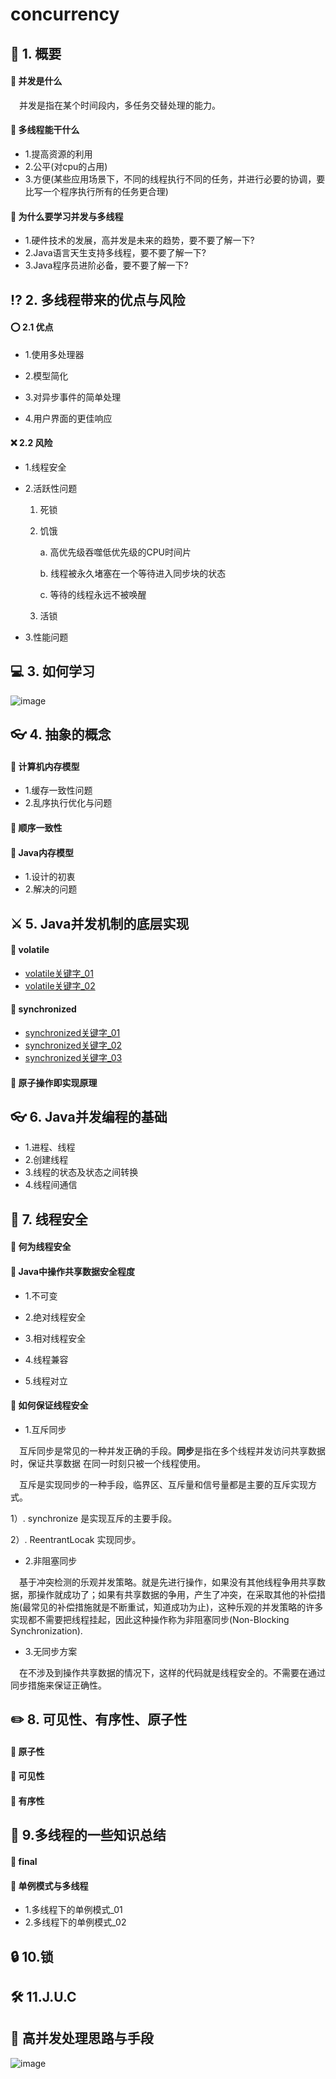 # concurrency
## :mag_right:  1. 概要
#### :key: 并发是什么
&ensp;&ensp;并发是指在某个时间段内，多任务交替处理的能力。
#### :key: 多线程能干什么
* 1.提高资源的利用
* 2.公平(对cpu的占用)
* 3.方便(某些应用场景下，不同的线程执行不同的任务，并进行必要的协调，要比写一个程序执行所有的任务更合理)
#### :key: 为什么要学习并发与多线程
* 1.硬件技术的发展，高并发是未来的趋势，要不要了解一下?
* 2.Java语言天生支持多线程，要不要了解一下?
* 3.Java程序员进阶必备，要不要了解一下?
## :interrobang:  2. 多线程带来的优点与风险

#### :o: 2.1 优点
* 1.使用多处理器

* 2.模型简化

* 3.对异步事件的简单处理

* 4.用户界面的更佳响应

#### :x: 2.2 风险
* 1.线程安全

* 2.活跃性问题
    1. 死锁
    2. 饥饿
    
        a. 高优先级吞噬低优先级的CPU时间片
        
        b. 线程被永久堵塞在一个等待进入同步块的状态
        
        c. 等待的线程永远不被唤醒
    3. 活锁
* 3.性能问题
## :computer:  3. 如何学习
![image](https://github.com/FunCheney/concurrency/blob/master/src/Image/abstract_01.jpg "abstract")

## :eyeglasses:  4. 抽象的概念
#### :bookmark_tabs:  计算机内存模型
* 1.缓存一致性问题
* 2.乱序执行优化与问题
#### :bookmark_tabs:  顺序一致性

#### :bookmark_tabs:  Java内存模型
* 1.设计的初衷
* 2.解决的问题

## :crossed_swords:  5. Java并发机制的底层实现
#### :notebook: volatile
* [volatile关键字_01]
* [volatile关键字_02]
#### :notebook: synchronized
* [synchronized关键字_01]
* [synchronized关键字_02]
* [synchronized关键字_03]
#### :notebook: 原子操作即实现原理

## :eyeglasses:  6. Java并发编程的基础
* 1.进程、线程
* 2.创建线程
* 3.线程的状态及状态之间转换
* 4.线程间通信

## :eyes:  7. 线程安全
#### :memo: 何为线程安全

#### :memo: Java中操作共享数据安全程度
* 1.不可变

* 2.绝对线程安全

* 3.相对线程安全

* 4.线程兼容

* 5.线程对立
#### :memo: 如何保证线程安全
* 1.互斥同步

&ensp;&ensp;互斥同步是常见的一种并发正确的手段。**同步**是指在多个线程并发访问共享数据时，保证共享数据
在同一时刻只被一个线程使用。

&ensp;&ensp;互斥是实现同步的一种手段，临界区、互斥量和信号量都是主要的互斥实现方式。

   1）. synchronize 是实现互斥的主要手段。

   2）. ReentrantLocak 实现同步。

* 2.非阻塞同步

&ensp;&ensp;基于冲突检测的乐观并发策略。就是先进行操作，如果没有其他线程争用共享数据，那操作就成功了；如果有共享数据的争用，产生了冲突，在采取其他的补偿措施(最常见的补偿措施就是不断重试，知道成功为止)，这种乐观的并发策略的许多实现都不需要把线程挂起，因此这种操作称为非阻塞同步(Non-Blocking Synchronization).

* 3.无同步方案

&ensp;&ensp;在不涉及到操作共享数据的情况下，这样的代码就是线程安全的。不需要在通过同步措施来保证正确性。
## :pencil2:  8. 可见性、有序性、原子性
#### :memo: 原子性

#### :memo: 可见性

#### :memo: 有序性

##  :notebook: 9.多线程的一些知识总结
####  :open_book: final
#### :open_book: 单例模式与多线程
* 1.多线程下的单例模式_01
* 2.多线程下的单例模式_02


## :lock: 10.锁

## :hammer_and_wrench: 11.J.U.C



## :link:  高并发处理思路与手段
![image](https://github.com/FunCheney/concurrency/blob/master/src/Image/way.jpg "处理方式与手段")



 
 
 
 
 [volatile关键字_01]:https://mp.weixin.qq.com/s?__biz=MzU3ODY5ODQwMw==&tempkey=MTAxN19sM0xlSnpUS1AxTmJZaXROV2xPVnFJamtOVmlLTER3bENIb0xOQUFXNEJrVF9PYVpLTnFvY05nR2VQYm1mNU5yQzdIcm1mVDg1SFpTSXdPa0RucHNVZWM2dGNUTEhpeTIxcWtUVkNfUy1GbnNjcU53Z2xFQXJtcDZVZlpOSXdBb1VhNHFFZW4ybkNydll1R1hINlZvaEdnTjZuWXFCcWlXYlBnTUZBfn4%3D&chksm=7d702c334a07a5253892024e466362908aa8ed4f66fffeb652e5c78d35ea813ba4a102667213#rd
 [volatile关键字_02]:https://mp.weixin.qq.com/s?__biz=MzU3ODY5ODQwMw==&tempkey=MTAxN18vMWhHMkh0TThmRHhCSW9YV2xPVnFJamtOVmlLTER3bENIb0xOQUFXNEJrVF9PYVpLTnFvY05nR2VQYVpfWXRhT21pV0dnanBqM1J1azY5Ykhfb1lCVzdaZDVWVkdiTTFQcUJqdVdRTkFrLTAzcVpnUmhTUmRLYXVTVm02bS1LWVZieGtDdVdpUnpFQ3AxQUczeDNfSVV6aHZHSndubTgxWS1CQzNRfn4%3D&chksm=7d702fc84a07a6de13caafa0cc11c719ef6288dd30dfdd9d9e61ae2e95575c11086f6a5c758b#rd
 [synchronized关键字_01]:https://mp.weixin.qq.com/s?__biz=MzU3ODY5ODQwMw==&tempkey=MTAxN19BbU5vcnMwTTlXaXJCSG10V2xPVnFJamtOVmlLTER3bENIb0xOQUFXNEJrVF9PYVpLTnFvY05nR2VQWmkyWXEyRU9KT3lnaTJRb2JLbmFEZDVQcWdYeklIZmo0bDB6OVJhYXVMNGd3Q3VEN0FZdXVfaXItN3JpYmZtR3UzTmZrY1RHZHVnanNQWDdDZDRQMDFHVVZjRnBJeVNUNGpJZmFQS0Y4T3lRfn4%3D&chksm=7d702cde4a07a5c8ee52cc76667e0e498edcf1c4c538c6c13586a01efe5a1568f432aa38313f#rd
 [synchronized关键字_02]:https://mp.weixin.qq.com/s?__biz=MzU3ODY5ODQwMw==&tempkey=MTAxN184azdHNHNTbzRWZENJNDNkV2xPVnFJamtOVmlLTER3bENIb0xOQUFXNEJrVF9PYVpLTnFvY05nR2VQWjN2SlltLUJOS0FEajE2dEloMEtBWW5nXzNPdnJnV0FVNjFqazdiUEZpRTBKZUlzalE5WkJqYlpDVzlxc21OOU1iZF9QaXZGZTBtQ1RfYXRUZUg3ekNnbE93Y0lIejltZkNIQXVYOUFhbk9Rfn4%3D&chksm=7d702c2e4a07a538b8c75948f900b71cc99c5a47214b4a61b574c850f75b5aa4ff579c1e18bc#rd
 [synchronized关键字_03]:https://mp.weixin.qq.com/s?__biz=MzU3ODY5ODQwMw==&tempkey=MTAxN19xOURVU0N3UHg0VDZDcjFPV2xPVnFJamtOVmlLTER3bENIb0xOQUFXNEJrVF9PYVpLTnFvY05nR2VQYkc0LXFZOFRLUGV2Q3hfZ3V5Y3phVW9ieEt0cU5LVUQ0bjNfSHRUMWpna3ltTFZmajgwUW55V01KVUFsc3g2Z09xblRlT3FnYjZXcU1mdF9qOUJ0cWhPS18wMjRwV0pqd3dyeG9ZcU5sbTRRfn4%3D&chksm=7d702c2a4a07a53c42d54d34f0e1a54f06c197666cee816ab36a08388cff86a7ac7af5c7a47c#rd

 
